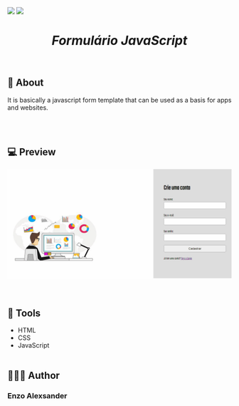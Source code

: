 ![](https://img.shields.io/github/repo-size/EnzoAlexsander/form-javascript) ![](https://img.shields.io/github/languages/top/EnzoAlexsander/form-javascript)


<div align="center">
    <h1><i>Formulário JavaScript</i></h1>
</div>
<br>

## 📕 About
    
<p>It is basically a javascript form template that can be used as a basis for apps and websites.</p>

<br><br>

## 💻 Preview

<div align="center">
    <img src="./images/preview.gif">
</div>
<br><br>

## 🔨 Tools

- HTML
- CSS
- JavaScript
<br><br>

## 🙋🏽‍♂️ Author

### Enzo Alexsander
